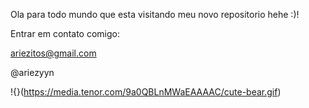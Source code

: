 Ola para todo mundo que esta visitando meu novo repositorio hehe :)!

Entrar em contato comigo:

ariezitos@gmail.com

@ariezyyn

!{}(https://media.tenor.com/9a0QBLnMWaEAAAAC/cute-bear.gif)
